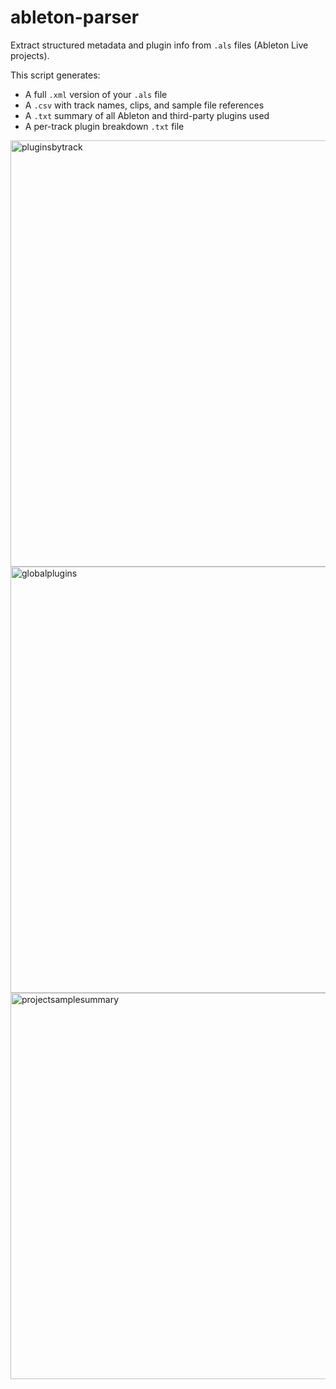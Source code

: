 # ableton-parser
 
Extract structured metadata and plugin info from `.als` files (Ableton Live projects).

This script generates:
- A full `.xml` version of your `.als` file
- A `.csv` with track names, clips, and sample file references
- A `.txt` summary of all Ableton and third-party plugins used
- A per-track plugin breakdown `.txt` file

<img width="682" alt="pluginsbytrack" src="https://github.com/user-attachments/assets/3471f0f1-f6a3-4130-919c-e29bc9656178" />

<img width="682" alt="globalplugins" src="https://github.com/user-attachments/assets/b913e6b0-9b9f-408e-9ec7-1f41b82ad288" />


<img width="618" alt="projectsamplesummary" src="https://github.com/user-attachments/assets/3b716efc-5922-4084-a46a-8d7f64944cff" />
